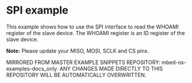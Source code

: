 # SPI example

This example shows how to use the SPI interface to read the WHOAMI register of the slave device. The WHOAMI register is an ID register of the slave device.

**Note:** Please update your MISO, MOSI, SCLK and CS pins.

MIRRORED FROM MASTER EXAMPLE SNIPPETS REPOSITORY: mbed-os-examples-docs_only.
ANY CHANGES MADE DIRECTLY TO THIS REPOSITORY WILL BE AUTOMATICALLY OVERWRITTEN.
